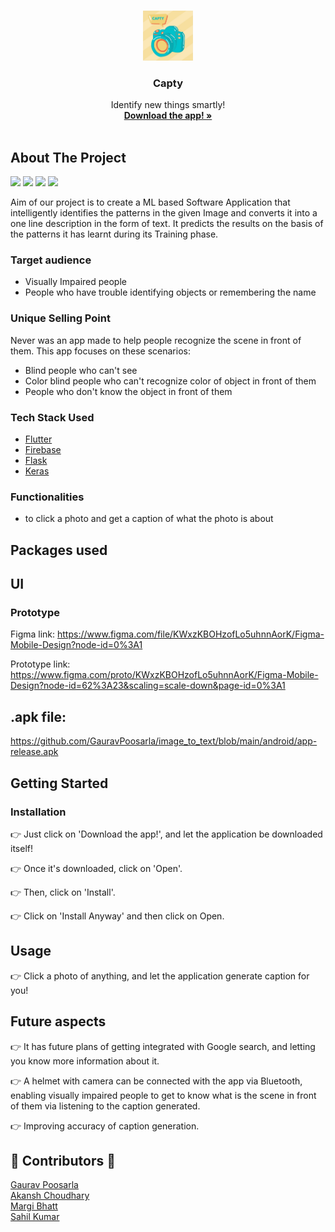 <br />
<p align="center">
  <a href="android/app/src/main/res/drawable/icon.jpeg">
    <img src="android/app/src/main/res/drawable/icon.jpeg" alt="Logo" width="80" height="80">
  </a>

  <h3 align="center">Capty</h3>

  <p align="center">
    Identify new things smartly!
    <br />
    <a href="https://github.com/GauravPoosarla/image_to_text/blob/main/android/app-release.apk"><strong>Download the app! »</strong></a>
    <br />
    <br />
  </p>
</p>

## About The Project
<img src="https://github.com/GauravPoosarla/image_to_text/blob/main/Screenshot%202021-05-20%20at%202.25.31%20PM.png" width="200">  <img src="https://github.com/GauravPoosarla/image_to_text/blob/main/Screenshot%202021-05-20%20at%202.25.41%20PM.png" width="200">  <img src="https://github.com/GauravPoosarla/image_to_text/blob/main/Screenshot%202021-05-20%20at%202.25.52%20PM.png" width="200">  <img src="https://github.com/GauravPoosarla/image_to_text/blob/main/Screenshot%202021-05-20%20at%202.26.03%20PM.png" width="200">

Aim of our project is to create a ML based Software Application that intelligently identifies
the patterns in the given Image and converts it into a one line description in the form of text.
It predicts the results on the basis of the patterns it has learnt during its Training phase.

### Target audience
- Visually Impaired people
- People who have trouble identifying objects or remembering the name

### Unique Selling Point
Never was an app made to help people recognize the scene in front of them. This app focuses on these scenarios:
- Blind people who can't see
- Color blind people who can't recognize color of object in front of them
- People who don't know the object in front of them

### Tech Stack Used

* [Flutter](https://flutter.dev)
* [Firebase](https://firebase.google.com)
* [Flask](https://flask.palletsprojects.com/en/1.1.x/)
* [Keras](https://keras.io)

### Functionalities
- to click a photo and get a caption of what the photo is about

## Packages used

## UI

### Prototype
Figma link:
https://www.figma.com/file/KWxzKBOHzofLo5uhnnAorK/Figma-Mobile-Design?node-id=0%3A1

Prototype link:
https://www.figma.com/proto/KWxzKBOHzofLo5uhnnAorK/Figma-Mobile-Design?node-id=62%3A23&scaling=scale-down&page-id=0%3A1

## .apk file:
https://github.com/GauravPoosarla/image_to_text/blob/main/android/app-release.apk

## Getting Started

### Installation

👉 Just click on 'Download the app!', and let the application be downloaded itself!

👉 Once it's downloaded, click on 'Open'. 

👉 Then, click on 'Install'. 

👉 Click on 'Install Anyway' and then click on Open.

## Usage

👉 Click a photo of anything, and let the application generate caption for you!

## Future aspects

👉 It has future plans of getting integrated with Google search, and letting you know more information about it.

👉 A helmet with camera can be connected with the app via Bluetooth, enabling visually impaired people to get to know what is the scene in front of them via listening to the caption generated.

👉 Improving accuracy of caption generation.

## 👧 Contributors 👦

<a href="https://github.com/GauravPoosarla" target="_blank"> Gaurav Poosarla <br>
<a href="https://github.com/AkanshChoudhary" target="_blank"> Akansh Choudhary <br>
<a href="https://github.com/Margi16" target="_blank"> Margi Bhatt <br>
<a href="https://github.com/sahilsync07" target="_blank"> Sahil Kumar <br>
